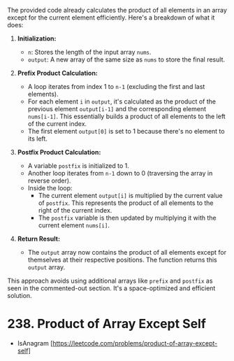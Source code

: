 The provided code already calculates the product of all elements in an array except for the current element efficiently. Here's a breakdown of what it does:

1. **Initialization:**
   - `n`: Stores the length of the input array `nums`.
   - `output`: A new array of the same size as `nums` to store the final result.

2. **Prefix Product Calculation:**
   - A loop iterates from index 1 to `n-1` (excluding the first and last elements).
   - For each element `i` in `output`, it's calculated as the product of the previous element `output[i-1]` and the corresponding element `nums[i-1]`. This essentially builds a product of all elements to the left of the current index.
   - The first element `output[0]` is set to 1 because there's no element to its left.

3. **Postfix Product Calculation:**
   - A variable `postfix` is initialized to 1.
   - Another loop iterates from `n-1` down to 0 (traversing the array in reverse order).
   - Inside the loop:
     - The current element `output[i]` is multiplied by the current value of `postfix`. This represents the product of all elements to the right of the current index.
     - The `postfix` variable is then updated by multiplying it with the current element `nums[i]`.

4. **Return Result:**
   - The `output` array now contains the product of all elements except for themselves at their respective positions. The function returns this `output` array.

This approach avoids using additional arrays like `prefix` and `postfix` as seen in the commented-out section. It's a space-optimized and efficient solution.

# 238. Product of Array Except Self
* IsAnagram [https://leetcode.com/problems/product-of-array-except-self]
